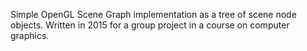 Simple OpenGL Scene Graph implementation as a tree of scene node objects. Written in 2015 for a group project in a course on computer graphics.

